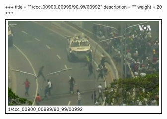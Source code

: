 +++
title = "1/ccc_00900_00999/90_99/00992"
description = ""
weight = 20
+++

<table style="border:2px solid black;max-width:800px;max-height:800px;" 
><tr><td>
<img class="center-fit-jpg"
src="/jpg_/aaa_20190430_NxaOmWaI8sI_00991.jpg">
1/ccc_00900_00999/90_99/00992
</img></td></tr></table>
